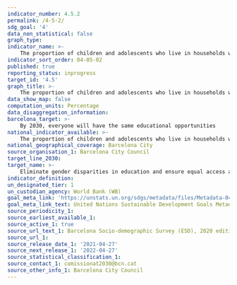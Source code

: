 ```yaml
---
indicator_number: 4.5.2
permalink: /4-5-2/
sdg_goal: '4'
data_non_statistical: false
graph_type: 
indicator_name: >-
    The proportion of children and adolescents who live in households with the conditions needed to make good use of digital and online learning
indicator_sort_order: 04-05-02
published: true
reporting_status: inprogress
target_id: '4.5'
graph_title: >-
    The proportion of children and adolescents who live in households with the conditions needed to make good use of digital and online learning
data_show_map: false
computation_units: Percentage
data_disaggregation_information: 
barcelona_target: >-
    By 2030, everyone will have the same educational opportunities 
national_indicator_available: >-
    The proportion of children and adolescents who live in households with the conditions needed to make good use of digital and online learning
national_geographical_coverage: Barcelona City
source_organisation_1: Barcelona City Council
target_line_2030: 
target_name: >-
    Eliminate gender disparities in education and ensure equal access at all levels of education and vocational training for the vulnerable, including people with disabilities, indigenous peoples and children in vulnerable situations, at all levels of education and vocational training
indicator_definition:
un_designated_tier: 1
un_custodian_agency: World Bank (WB)
goal_meta_link: 'https://unstats.un.org/sdgs/metadata/files/Metadata-04-05-01.pdf'
goal_meta_link_text: United Nations Sustainable Development Goals Metadata (pdf 894kB)
source_periodicity_1: 
source_earliest_available_1: 
source_active_1: true
source_url_text_1: Barcelona Socio-demographic Survey (ESD), 2020 edition
source_url_1: 
source_release_date_1: '2021-04-27'
source_next_release_1: '2022-04-27'
source_statistical_classification_1: 
source_contact_1: comissionat2030@bcn.cat
source_other_info_1: Barcelona City Council
---
```

